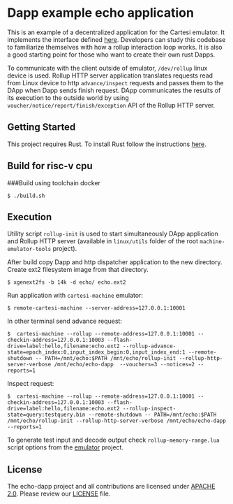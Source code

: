 # Dapp example echo application

This is an example of a decentralized application for the Cartesi emulator. It implements the interface defined [here](https://github.com/cartesi/rollups/blob/develop/openapi/dapp.yaml).
Developers can study this codebase to familiarize themselves with how a rollup interaction loop works.
It is also a good starting point for those who want to create their own rust Dapps.

To communicate with the client outside of emulator, `/dev/rollup` linux device is used. Rollup HTTP server application translates requests read from Linux device to http `advance/inspect` requests and passes them to the DApp when Dapp sends finish request. DApp communicates the results of its execution to the outside world by using `voucher/notice/report/finish/exception` API of the Rollup HTTP server.

## Getting Started

This project requires Rust.
To install Rust follow the instructions [here](https://www.rust-lang.org/tools/install).


## Build for risc-v cpu

###Build using toolchain docker
```shell
$ ./build.sh
```

## Execution 

Utility script `rollup-init`  is used to start simultaneously DApp application and  Rollup HTTP server (available in `linux/utils` folder of the root `machine-emulator-tools` project).

After build copy Dapp and http dispatcher application to the new directory. Create ext2 filesystem image from that directory.

```shell
$ xgenext2fs -b 14k -d echo/ echo.ext2
```

Run application with `cartesi-machine` emulator:
```shell
$ remote-cartesi-machine --server-address=127.0.0.1:10001
```
In other terminal send advance request:
```shell
$  cartesi-machine --rollup --remote-address=127.0.0.1:10001 --checkin-address=127.0.0.1:10003 --flash-drive=label:hello,filename:echo.ext2 --rollup-advance-state=epoch_index:0,input_index_begin:0,input_index_end:1 --remote-shutdown -- PATH=/mnt/echo:$PATH /mnt/echo/rollup-init --rollup-http-server-verbose /mnt/echo/echo-dapp  --vouchers=3 --notices=2 --reports=1
```

Inspect request:
```shell
$  cartesi-machine --rollup --remote-address=127.0.0.1:10001 --checkin-address=127.0.0.1:10003 --flash-drive=label:hello,filename:echo.ext2 --rollup-inspect-state=query:testquery.bin --remote-shutdown -- PATH=/mnt/echo:$PATH /mnt/echo/rollup-init --rollup-http-server-verbose /mnt/echo/echo-dapp --reports=1
```

To generate test input and decode output check `rollup-memory-range.lua` script options from the [emulator](https://github.com/cartesi/machine-emulator) project. 


## License

The echo-dapp project and all contributions are licensed under
[APACHE 2.0](https://www.apache.org/licenses/LICENSE-2.0). Please review our [LICENSE](LICENSE) file.

